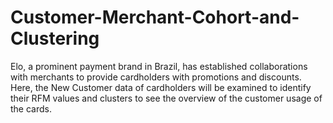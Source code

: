 # Customer-Merchant-Cohort-and-Clustering
Elo, a prominent payment brand in Brazil, has established collaborations with merchants to provide cardholders with promotions and discounts.
Here, the New Customer data of cardholders will be examined to identify their RFM values and clusters to see the overview of the customer usage of the cards.
